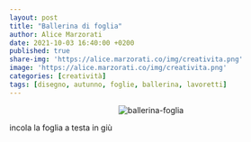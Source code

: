 ```yaml
---
layout: post
title: "Ballerina di foglia"
author: Alice Marzorati
date: 2021-10-03 16:40:00 +0200
published: true
share-img: 'https://alice.marzorati.co/img/creativita.png'
image: 'https://alice.marzorati.co/img/creativita.png'
categories: [creatività]
tags: [disegno, autunno, foglie, ballerina, lavoretti]
---
```

<center><img src="https://alice.marzorati.co/img/post/ballerina_foglia.jpg" alt="ballerina-foglia"></center>

incola la  foglia a testa in giù
